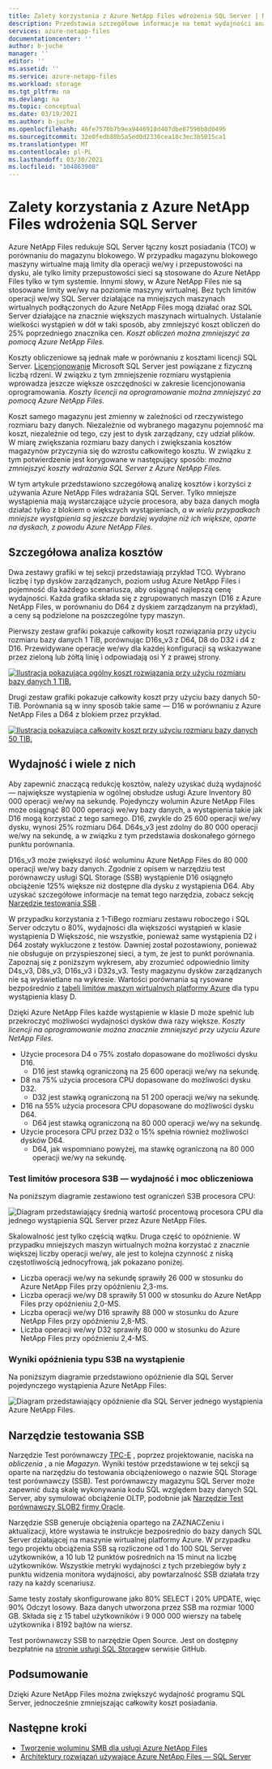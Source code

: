 ```yaml
---
title: Zalety korzystania z Azure NetApp Files wdrożenia SQL Server | Microsoft Docs
description: Przedstawia szczegółowe informacje na temat wydajności analizy kosztów na potrzeby wdrażania SQL Server przy użyciu Azure NetApp Files.
services: azure-netapp-files
documentationcenter: ''
author: b-juche
manager: ''
editor: ''
ms.assetid: ''
ms.service: azure-netapp-files
ms.workload: storage
ms.tgt_pltfrm: na
ms.devlang: na
ms.topic: conceptual
ms.date: 03/19/2021
ms.author: b-juche
ms.openlocfilehash: 46fe7570b7b9ea9446918d407dbe87596b8d0496
ms.sourcegitcommit: 32e0fedb80b5a5ed0d2336cea18c3ec3b5015ca1
ms.translationtype: MT
ms.contentlocale: pl-PL
ms.lasthandoff: 03/30/2021
ms.locfileid: "104863908"
---
```

#  <a name="benefits-of-using-azure-netapp-files-for-sql-server-deployment"></a>Zalety korzystania z Azure NetApp Files wdrożenia SQL Server

Azure NetApp Files redukuje SQL Server łączny koszt posiadania (TCO) w porównaniu do magazynu blokowego.  W przypadku magazynu blokowego maszyny wirtualne mają limity dla operacji we/wy i przepustowości na dysku, ale tylko limity przepustowości sieci są stosowane do Azure NetApp Files tylko w tym systemie.  Innymi słowy, w Azure NetApp Files nie są stosowane limity we/wy na poziomie maszyny wirtualnej. Bez tych limitów operacji we/wy SQL Server działające na mniejszych maszynach wirtualnych podłączonych do Azure NetApp Files mogą działać oraz SQL Server działające na znacznie większych maszynach wirtualnych. Ustalanie wielkości wystąpień w dół w taki sposób, aby zmniejszyć koszt obliczeń do 25% poprzedniego znacznika cen.  *Koszt obliczeń można zmniejszyć za pomocą Azure NetApp Files.*  

Koszty obliczeniowe są jednak małe w porównaniu z kosztami licencji SQL Server.  [Licencjonowanie](https://download.microsoft.com/download/B/C/0/BC0B2EA7-D99D-42FB-9439-2C56880CAFF4/SQL_Server_2017_Licensing_Datasheet.pdf) Microsoft SQL Server jest powiązane z fizyczną liczbą rdzeni. W związku z tym zmniejszenie rozmiaru wystąpienia wprowadza jeszcze większe oszczędności w zakresie licencjonowania oprogramowania. *Koszty licencji na oprogramowanie można zmniejszyć za pomocą Azure NetApp Files.*

Koszt samego magazynu jest zmienny w zależności od rzeczywistego rozmiaru bazy danych. Niezależnie od wybranego magazynu pojemność ma koszt, niezależnie od tego, czy jest to dysk zarządzany, czy udział plików.  W miarę zwiększania rozmiaru bazy danych i zwiększania kosztów magazynów przyczynia się do wzrostu całkowitego kosztu.  W związku z tym potwierdzenie jest korygowane w następujący sposób: *można zmniejszyć koszty wdrażania SQL Server z Azure NetApp Files.* 

W tym artykule przedstawiono szczegółową analizę kosztów i korzyści z używania Azure NetApp Files wdrażania SQL Server. Tylko mniejsze wystąpienia mają wystarczające użycie procesora, aby baza danych mogła działać tylko z blokiem o większych wystąpieniach, *a w wielu przypadkach mniejsze wystąpienia są jeszcze bardziej wydajne niż ich większe, oparte na dyskach, z powodu Azure NetApp Files.* 

## <a name="detailed-cost-analysis"></a>Szczegółowa analiza kosztów 

Dwa zestawy grafiki w tej sekcji przedstawiają przykład TCO.  Wybrano liczbę i typ dysków zarządzanych, poziom usług Azure NetApp Files i pojemność dla każdego scenariusza, aby osiągnąć najlepszą cenę wydajności.  Każda grafika składa się z zgrupowanych maszyn (D16 z Azure NetApp Files, w porównaniu do D64 z dyskiem zarządzanym na przykład), a ceny są podzielone na poszczególne typy maszyn.  

Pierwszy zestaw grafiki pokazuje całkowity koszt rozwiązania przy użyciu rozmiaru bazy danych 1 TiB, porównując D16s_v3 z D64, D8 do D32 i d4 z D16. Przewidywane operacje we/wy dla każdej konfiguracji są wskazywane przez zieloną lub żółtą linię i odpowiadają osi Y z prawej strony.

[![Ilustracja pokazująca ogólny koszt rozwiązania przy użyciu rozmiaru bazy danych 1 TIB. ](../media/azure-netapp-files/solution-sql-server-cost-1-tib.png)](../media/azure-netapp-files/solution-sql-server-cost-1-tib.png#lightbox)


Drugi zestaw grafiki pokazuje całkowity koszt przy użyciu bazy danych 50-TiB. Porównania są w inny sposób takie same — D16 w porównaniu z Azure NetApp Files a D64 z blokiem przez przykład. 

[![Ilustracja pokazująca całkowity koszt przy użyciu rozmiaru bazy danych 50 TIB. ](../media/azure-netapp-files/solution-sql-server-cost-50-tib.png)](../media/azure-netapp-files/solution-sql-server-cost-50-tib.png#lightbox)
 
## <a name="performance-and-lots-of-it"></a>Wydajność i wiele z nich  

Aby zapewnić znaczącą redukcję kosztów, należy uzyskać dużą wydajność — największe wystąpienia w ogólnej obsłudze usługi Azure Inventory 80 000 operacji we/wy na sekundę. Pojedynczy wolumin Azure NetApp Files może osiągnąć 80 000 operacji we/wy bazy danych, a wystąpienia takie jak D16 mogą korzystać z tego samego. D16, zwykle do 25 600 operacji we/wy dysku, wynosi 25% rozmiaru D64.  D64s_v3 jest zdolny do 80 000 operacji we/wy na sekundę, a w związku z tym przedstawia doskonałego górnego punktu porównania.

D16s_v3 może zwiększyć ilość woluminu Azure NetApp Files do 80 000 operacji we/wy bazy danych. Zgodnie z opisem w narzędziu test porównawczy usługi SQL Storage (SSB) wystąpienie D16 osiągnęło obciążenie 125% większe niż dostępne dla dysku z wystąpienia D64.  Aby uzyskać szczegółowe informacje na temat tego narzędzia, zobacz sekcję [Narzędzie testowania SSB](#ssb-testing-tool) .

W przypadku korzystania z 1-TiBego rozmiaru zestawu roboczego i SQL Server odczytu o 80%, wydajności dla większości wystąpień w klasie wystąpienia D Większość, nie wszystkie, ponieważ same wystąpienia D2 i D64 zostały wykluczone z testów. Dawniej został pozostawiony, ponieważ nie obsługuje on przyspieszonej sieci, a tym, że jest to punkt porównania. Zapoznaj się z poniższym wykresem, aby zrozumieć odpowiednio limity D4s_v3, D8s_v3, D16s_v3 i D32s_v3.  Testy magazynu dysków zarządzanych nie są wyświetlane na wykresie. Wartości porównania są rysowane bezpośrednio z [tabeli limitów maszyn wirtualnych platformy Azure](../virtual-machines/dv3-dsv3-series.md) dla typu wystąpienia klasy D.

Dzięki Azure NetApp Files każde wystąpienie w klasie D może spełnić lub przekroczyć możliwości wydajności dysków dwa razy większe.  *Koszty licencji na oprogramowanie można znacznie zmniejszyć przy użyciu Azure NetApp Files.*  

* Użycie procesora D4 o 75% zostało dopasowane do możliwości dysku D16.  
    * D16 jest stawką ograniczoną na 25 600 operacji we/wy na sekundę.  
* D8 na 75% użycia procesora CPU dopasowane do możliwości dysku D32.  
    * D32 jest stawką ograniczoną na 51 200 operacji we/wy na sekundę.  
* D16 na 55% użycia procesora CPU dopasowane do możliwości dysku D64.  
    * D64 jest stawką ograniczoną na 80 000 operacji we/wy na sekundę.  
* Użycie procesora CPU przez D32 o 15% spełnia również możliwości dysków D64.  
    * D64, jak wspomniano powyżej, ma stawkę ograniczoną na 80 000 operacji we/wy na sekundę.  

### <a name="s3b-cpu-limits-test--performance-versus-processing-power"></a>Test limitów procesora S3B — wydajność i moc obliczeniowa

Na poniższym diagramie zestawiono test ograniczeń S3B procesora CPU:

![Diagram przedstawiający średnią wartość procentową procesora CPU dla jednego wystąpienia SQL Server przez Azure NetApp Files.](../media/azure-netapp-files/solution-sql-server-single-instance-average-cpu.png)

Skalowalność jest tylko częścią wątku. Druga część to opóźnienie.  W przypadku mniejszych maszyn wirtualnych można korzystać z znacznie większej liczby operacji we/wy, ale jest to kolejna czynność z niską częstotliwością jednocyfrową, jak pokazano poniżej.  

* Liczba operacji we/wy na sekundę sprawiły 26 000 w stosunku do Azure NetApp Files przy opóźnieniu 2,3-ms.  
* Liczba operacji we/wy D8 sprawiły 51 000 w stosunku do Azure NetApp Files przy opóźnieniu 2,0-MS.  
* Liczba operacji we/wy D16 sprawiły 88 000 w stosunku do Azure NetApp Files przy opóźnieniu 2,8-MS.
* Liczba operacji we/wy D32 sprawiły 80 000 w stosunku do Azure NetApp Files przy opóźnieniu 2,4-MS.  

### <a name="s3b-per-instance-type-latency-results"></a>Wyniki opóźnienia typu S3B na wystąpienie

Na poniższym diagramie przedstawiono opóźnienie dla SQL Server pojedynczego wystąpienia Azure NetApp Files:

![Diagram przedstawiający opóźnienie dla SQL Server jednego wystąpienia Azure NetApp Files.](../media/azure-netapp-files/solution-sql-server-single-instance-latency.png)

## <a name="ssb-testing-tool"></a>Narzędzie testowania SSB 
 
Narzędzie Test porównawczy [TPC-E](http://www.tpc.org/tpce/) , poprzez projektowanie, naciska na *obliczenia* , a nie *Magazyn*. Wyniki testów przedstawione w tej sekcji są oparte na narzędziu do testowania obciążeniowego o nazwie SQL Storage test porównawczy (SSB).  Test porównawczy magazynu SQL Server może zapewnić dużą skalę wykonywania kodu SQL względem bazy danych SQL Server, aby symulować obciążenie OLTP, podobnie jak [Narzędzie Test porównawczy SLOB2 firmy Oracle](https://kevinclosson.net/slob/). 

Narzędzie SSB generuje obciążenia opartego na ZAZNACZeniu i aktualizacji, które wystawia te instrukcje bezpośrednio do bazy danych SQL Server działającej na maszynie wirtualnej platformy Azure.  W przypadku tego projektu obciążenia SSB są rozliczone od 1 do 100 SQL Server użytkowników, a 10 lub 12 punktów pośrednich na 15 minut na liczbę użytkowników.  Wszystkie metryki wydajności z tych przebiegów były z punktu widzenia monitora wydajności, aby powtarzalność SSB działała trzy razy na każdy scenariusz. 

Same testy zostały skonfigurowane jako 80% SELECT i 20% UPDATE, więc 90% Odczyt losowy.  Baza danych utworzona przez SSB ma rozmiar 1000 GB. Składa się z 15 tabel użytkowników i 9 000 000 wierszy na tabelę użytkownika i 8192 bajtów na wiersz. 

Test porównawczy SSB to narzędzie Open Source.  Jest on dostępny bezpłatnie na [stronie usługi SQL Storage](https://github.com/NetApp/SQL_Storage_Benchmark.git)w serwisie GitHub.  


## <a name="in-summary"></a>Podsumowanie  

Dzięki Azure NetApp Files można zwiększyć wydajność programu SQL Server, jednocześnie zmniejszając całkowity koszt posiadania. 

## <a name="next-steps"></a>Następne kroki

* [Tworzenie woluminu SMB dla usługi Azure NetApp Files](azure-netapp-files-create-volumes-smb.md) 
* [Architektury rozwiązań używające Azure NetApp Files — SQL Server](azure-netapp-files-solution-architectures.md#sql-server) 

